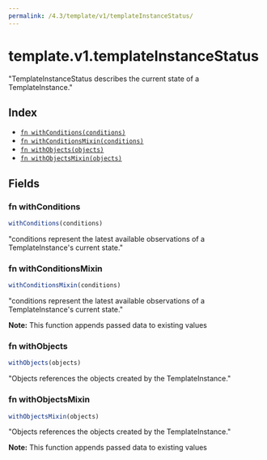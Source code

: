 ```yaml
---
permalink: /4.3/template/v1/templateInstanceStatus/
---
```


# template.v1.templateInstanceStatus

"TemplateInstanceStatus describes the current state of a TemplateInstance."

## Index

* [`fn withConditions(conditions)`](#fn-withconditions)
* [`fn withConditionsMixin(conditions)`](#fn-withconditionsmixin)
* [`fn withObjects(objects)`](#fn-withobjects)
* [`fn withObjectsMixin(objects)`](#fn-withobjectsmixin)

## Fields

### fn withConditions

```ts
withConditions(conditions)
```

"conditions represent the latest available observations of a TemplateInstance's current state."

### fn withConditionsMixin

```ts
withConditionsMixin(conditions)
```

"conditions represent the latest available observations of a TemplateInstance's current state."

**Note:** This function appends passed data to existing values

### fn withObjects

```ts
withObjects(objects)
```

"Objects references the objects created by the TemplateInstance."

### fn withObjectsMixin

```ts
withObjectsMixin(objects)
```

"Objects references the objects created by the TemplateInstance."

**Note:** This function appends passed data to existing values